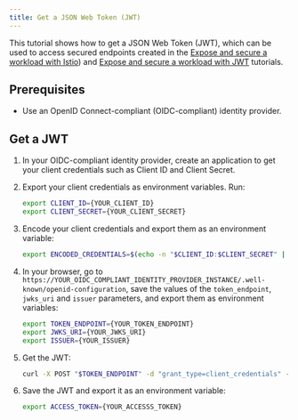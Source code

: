 ```yaml
---
title: Get a JSON Web Token (JWT)
---
```


This tutorial shows how to get a JSON Web Token (JWT), which can be used to access secured endpoints created in the [Expose and secure a workload with Istio](./apix-05-04-expose-and-secure-workload-istio.md)) and [Expose and secure a workload with JWT](./apix-05-03-expose-and-secure-workload-jwt.md) tutorials.

## Prerequisites

* Use an OpenID Connect-compliant (OIDC-compliant) identity provider.

## Get a JWT

1. In your OIDC-compliant identity provider, create an application to get your client credentials such as Client ID and Client Secret. 

2. Export your client credentials as environment variables. Run:

   ```bash
   export CLIENT_ID={YOUR_CLIENT_ID}
   export CLIENT_SECRET={YOUR_CLIENT_SECRET}
   ```

2. Encode your client credentials and export them as an environment variable:

   ```bash
   export ENCODED_CREDENTIALS=$(echo -n "$CLIENT_ID:$CLIENT_SECRET" | base64)
   ```

3. In your browser, go to `https://YOUR_OIDC_COMPLIANT_IDENTITY_PROVIDER_INSTANCE/.well-known/openid-configuration`, save the values of the `token_endpoint`, `jwks_uri` and `issuer` parameters, and export them as environment variables:

   ```bash
   export TOKEN_ENDPOINT={YOUR_TOKEN_ENDPOINT}
   export JWKS_URI={YOUR_JWKS_URI}
   export ISSUER={YOUR_ISSUER}
   ```

4. Get the JWT:

   ```bash
   curl -X POST "$TOKEN_ENDPOINT" -d "grant_type=client_credentials" -d "client_id=$CLIENT_ID" -H "Content-Type: application/x-www-form-urlencoded" -H "Authorization: Basic $ENCODED_CREDENTIALS"
   ```

5. Save the JWT and export it as an environment variable:

   ```bash
   export ACCESS_TOKEN={YOUR_ACCESSS_TOKEN}
   ```